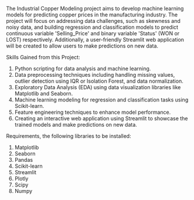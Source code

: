 The Industrial Copper Modeling project aims to develop machine learning models for predicting copper prices in the manufacturing industry. The project will focus on addressing data challenges, such as skewness and noisy data, and building regression and classification models to predict continuous variable 'Selling_Price' and binary variable 'Status' (WON or LOST) respectively. Additionally, a user-friendly Streamlit web application will be created to allow users to make predictions on new data.

Skills Gained from this Project:

1. Python scripting for data analysis and machine learning.
2. Data preprocessing techniques including handling missing values, outlier detection using IQR or Isolation Forest, and data normalization.
3. Exploratory Data Analysis (EDA) using data visualization libraries like Matplotlib and Seaborn.
4. Machine learning modeling for regression and classification tasks using Scikit-learn.
5. Feature engineering techniques to enhance model performance.
6. Creating an interactive web application using Streamlit to showcase the trained models and make predictions on new data.


Requirements, the following libraries to be installed:

1. Matplotlib
2. Seaborn
3. Pandas
4. Scikit-learn
5. Streamlit
6. Plotly
7. Scipy
8. Numpy
